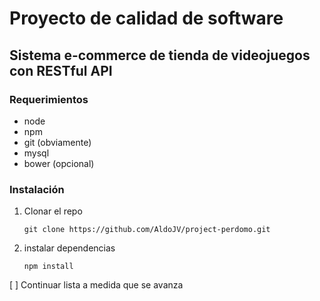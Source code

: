 # Proyecto de calidad de software
## Sistema e-commerce de tienda de videojuegos con RESTful API

### Requerimientos
- node
- npm
- git (obviamente)
- mysql
- bower (opcional)

### Instalación
1. Clonar el repo
	```
	git clone https://github.com/AldoJV/project-perdomo.git
	```
2. instalar dependencias
	```
	npm install
	```
[ ] Continuar lista a medida que se avanza

